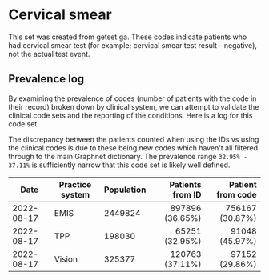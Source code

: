 # Cervical smear

This set was created from getset.ga. These codes indicate patients who had cervical smear test (for example; cervical smear test result - negative), not the actual test event.

## Prevalence log

By examining the prevalence of codes (number of patients with the code in their record) broken down by clinical system, we can attempt to validate the clinical code sets and the reporting of the conditions. Here is a log for this code set.

The discrepancy between the patients counted when using the IDs vs using the clinical codes is due to these being new codes which haven't all filtered through to the main Graphnet dictionary. The prevalence range `32.95% - 37.11%` is sufficiently narrow that this code set is likely well defined.

| Date       | Practice system | Population | Patients from ID | Patient from code |
| ---------- | --------------- | ---------- | ---------------: | ----------------: |
| 2022-08-17 | EMIS            | 2449824    |  897896 (36.65%) |   756167 (30.87%) |
| 2022-08-17 | TPP             | 198030     |   65251 (32.95%) |    91048 (45.97%) |
| 2022-08-17 | Vision          | 325377     |  120763 (37.11%) |    97152 (29.86%) |
